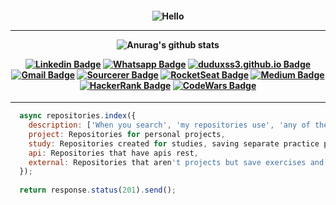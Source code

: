 <h4 align="center">
 
![Hello](https://user-images.githubusercontent.com/70382532/138322189-2db8df52-9dcb-40a0-88a8-c365466bd33d.gif)

<hr>
  
![Anurag's github stats](https://github-readme-stats.vercel.app/api?username=duduxs&show_icons=true&bg_color=050C21&text_color=FFF&title_color=FFFF&icon_color=FFF)

<div align="center">

[![Linkedin Badge](https://img.shields.io/badge/-Linkedin-6633cc?style=flat-square&logo=Linkedin&color=14274e&link=https://www.linkedin.com/in/eduarddojose/)](https://www.linkedin.com/in/eduarddojose/)
[![Whatsapp Badge](https://img.shields.io/badge/-WhatsApp-6633cc?style=flat-square&logo=Whatsapp&color=14274e&link=https://whats.link/eduardojose)](https://whats.link/eduardojose)
[![duduxss3.github.io Badge](https://img.shields.io/badge/-duduxs.github.io-6633cc?style=flat-square&logo=DTube&color=14274e&link=https://duduxs.github.io/portfolio/)](https://duduxs.github.io/portfolio/)
[![Gmail Badge](https://img.shields.io/badge/-Gmail-c14438?style=flat-square&logo=Gmail&color=14274e&link=mailto:duduxss3@gmail.com)](mailto:duduxss3@gmail.com)
[![Sourcerer Badge](https://img.shields.io/badge/-Sourcerer.io-6633cc?style=flat-square&logo=appveyor&color=14274e&link=https://sourcerer.io/duduxs)](https://sourcerer.io/duduxs)
[![RocketSeat Badge](https://img.shields.io/badge/-RocketSeat-6633cc?style=flat-square&logo=Polymer-Project&color=14274e&link=https://app.rocketseat.com.br/me/eduardo-jose-1594223134)](https://app.rocketseat.com.br/me/eduardo-jose-1594223134)
[![Medium Badge](https://img.shields.io/badge/-Medium-6633cc?style=flat-square&logo=Elixir&color=14274e&link=https://medium.com/@duduxss3)](https://medium.com/@duduxss3)
[![HackerRank Badge](https://img.shields.io/badge/-HackerRank-6633cc?style=flat-square&logo=HackerRank&color=14274e&link=https://www.hackerrank.com/Edudev142)](https://www.hackerrank.com/Edudev142)
[![CodeWars Badge](https://img.shields.io/badge/-CodeWars-6633cc?style=flat-square&logo=Codewars&color=14274e&link=https://www.codewars.com/users/Duduxs)](https://www.codewars.com/users/Duduxs)
</div>
</h4>

<hr>

```javascript
  async repositories.index({
    description: ['When you search', 'my repositories use', 'any of these values above'],
    project: Repositories for personal projects,
    study: Repositories created for studies, saving separate practice projects,
    api: Repositories that have apis rest,
    external: Repositories that aren't projects but save exercises and docs from study stuff, 
  });
  
  return response.status(201).send();
```




